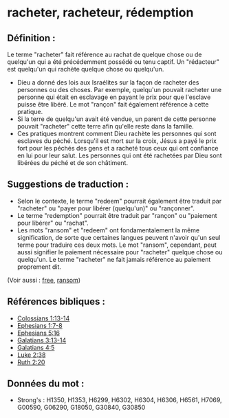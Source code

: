 # racheter, racheteur, rédemption

## Définition :

Le terme "racheter" fait référence au rachat de quelque chose ou de quelqu'un qui a été précédemment possédé ou tenu captif. Un "rédacteur" est quelqu'un qui rachète quelque chose ou quelqu'un.

* Dieu a donné des lois aux Israélites sur la façon de racheter des personnes ou des choses. Par exemple, quelqu'un pouvait racheter une personne qui était en esclavage en payant le prix pour que l'esclave puisse être libéré. Le mot "rançon" fait également référence à cette pratique.
* Si la terre de quelqu'un avait été vendue, un parent de cette personne pouvait "racheter" cette terre afin qu'elle reste dans la famille.
* Ces pratiques montrent comment Dieu rachète les personnes qui sont esclaves du péché. Lorsqu'il est mort sur la croix, Jésus a payé le prix fort pour les péchés des gens et a racheté tous ceux qui ont confiance en lui pour leur salut. Les personnes qui ont été rachetées par Dieu sont libérées du péché et de son châtiment.

## Suggestions de traduction :

* Selon le contexte, le terme "redeem" pourrait également être traduit par "racheter" ou "payer pour libérer (quelqu'un)" ou "rançonner".
* Le terme "redemption" pourrait être traduit par "rançon" ou "paiement pour libérer" ou "rachat".
* Les mots "ransom" et "redeem" ont fondamentalement la même signification, de sorte que certaines langues peuvent n'avoir qu'un seul terme pour traduire ces deux mots. Le mot "ransom", cependant, peut aussi signifier le paiement nécessaire pour "racheter" quelque chose ou quelqu'un. Le terme "racheter" ne fait jamais référence au paiement proprement dit.

(Voir aussi : [free](../other/free.md), [ransom](../kt/ransom.md))

## Références bibliques :

* [Colossians 1:13-14](rc://en/tn/help/col/01/13)
* [Ephesians 1:7-8](rc://en/tn/help/eph/01/07)
* [Ephesians 5:16](rc://en/tn/help/eph/05/16)
* [Galatians 3:13-14](rc://en/tn/help/gal/03/13)
* [Galatians 4:5](rc://en/tn/help/gal/04/05)
* [Luke 2:38](rc://en/tn/help/luk/02/38)
* [Ruth 2:20](rc://en/tn/help/rut/02/20)

## Données du mot :

* Strong's : H1350, H1353, H6299, H6302, H6304, H6306, H6561, H7069, G00590, G06290, G18050, G30840, G30850

